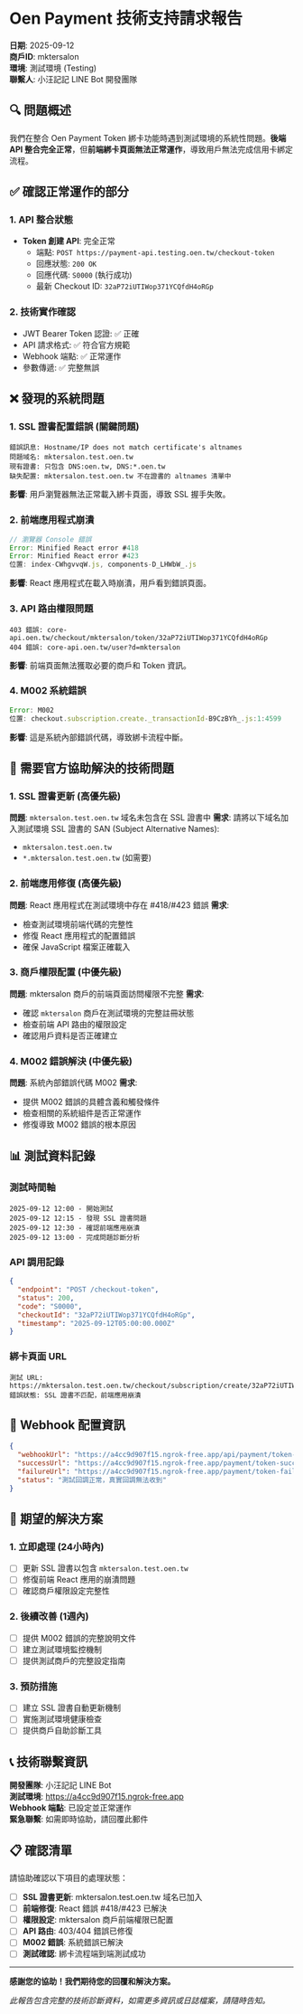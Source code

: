# Oen Payment 技術支持請求報告

**日期**: 2025-09-12  
**商戶ID**: mktersalon  
**環境**: 測試環境 (Testing)  
**聯繫人**: 小汪記記 LINE Bot 開發團隊

## 🔍 問題概述

我們在整合 Oen Payment Token 綁卡功能時遇到測試環境的系統性問題。**後端 API 整合完全正常**，但**前端綁卡頁面無法正常運作**，導致用戶無法完成信用卡綁定流程。

## ✅ 確認正常運作的部分

### 1. API 整合狀態
- **Token 創建 API**: 完全正常
  - 端點: `POST https://payment-api.testing.oen.tw/checkout-token`
  - 回應狀態: `200 OK`
  - 回應代碼: `S0000` (執行成功)
  - 最新 Checkout ID: `32aP72iUTIWop371YCQfdH4oRGp`

### 2. 技術實作確認
- JWT Bearer Token 認證: ✅ 正確
- API 請求格式: ✅ 符合官方規範
- Webhook 端點: ✅ 正常運作
- 參數傳遞: ✅ 完整無誤

## ❌ 發現的系統問題

### 1. **SSL 證書配置錯誤** (關鍵問題)
```
錯誤訊息: Hostname/IP does not match certificate's altnames
問題域名: mktersalon.test.oen.tw
現有證書: 只包含 DNS:oen.tw, DNS:*.oen.tw
缺失配置: mktersalon.test.oen.tw 不在證書的 altnames 清單中
```

**影響**: 用戶瀏覽器無法正常載入綁卡頁面，導致 SSL 握手失敗。

### 2. **前端應用程式崩潰**
```javascript
// 瀏覽器 Console 錯誤
Error: Minified React error #418
Error: Minified React error #423
位置: index-CWhgvvqW.js, components-D_LHWbW_.js
```

**影響**: React 應用程式在載入時崩潰，用戶看到錯誤頁面。

### 3. **API 路由權限問題**
```
403 錯誤: core-api.oen.tw/checkout/mktersalon/token/32aP72iUTIWop371YCQfdH4oRGp
404 錯誤: core-api.oen.tw/user?d=mktersalon
```

**影響**: 前端頁面無法獲取必要的商戶和 Token 資訊。

### 4. **M002 系統錯誤**
```javascript
Error: M002
位置: checkout.subscription.create._transactionId-B9CzBYh_.js:1:4599
```

**影響**: 這是系統內部錯誤代碼，導致綁卡流程中斷。

## 🔧 需要官方協助解決的技術問題

### 1. **SSL 證書更新** (高優先級)
**問題**: `mktersalon.test.oen.tw` 域名未包含在 SSL 證書中
**需求**: 請將以下域名加入測試環境 SSL 證書的 SAN (Subject Alternative Names):
- `mktersalon.test.oen.tw`
- `*.mktersalon.test.oen.tw` (如需要)

### 2. **前端應用修復** (高優先級)
**問題**: React 應用程式在測試環境中存在 #418/#423 錯誤
**需求**: 
- 檢查測試環境前端代碼的完整性
- 修復 React 應用程式的配置錯誤
- 確保 JavaScript 檔案正確載入

### 3. **商戶權限配置** (中優先級)
**問題**: mktersalon 商戶的前端頁面訪問權限不完整
**需求**:
- 確認 `mktersalon` 商戶在測試環境的完整註冊狀態
- 檢查前端 API 路由的權限設定
- 確認用戶資料是否正確建立

### 4. **M002 錯誤解決** (中優先級)
**問題**: 系統內部錯誤代碼 M002
**需求**: 
- 提供 M002 錯誤的具體含義和觸發條件
- 檢查相關的系統組件是否正常運作
- 修復導致 M002 錯誤的根本原因

## 📊 測試資料記錄

### 測試時間軸
```
2025-09-12 12:00 - 開始測試
2025-09-12 12:15 - 發現 SSL 證書問題
2025-09-12 12:30 - 確認前端應用崩潰
2025-09-12 13:00 - 完成問題診斷分析
```

### API 調用記錄
```json
{
  "endpoint": "POST /checkout-token",
  "status": 200,
  "code": "S0000",
  "checkoutId": "32aP72iUTIWop371YCQfdH4oRGp",
  "timestamp": "2025-09-12T05:00:00.000Z"
}
```

### 綁卡頁面 URL
```
測試 URL: https://mktersalon.test.oen.tw/checkout/subscription/create/32aP72iUTIWop371YCQfdH4oRGp
錯誤狀態: SSL 證書不匹配，前端應用崩潰
```

## 🔧 Webhook 配置資訊

```json
{
  "webhookUrl": "https://a4cc9d907f15.ngrok-free.app/api/payment/token-webhook",
  "successUrl": "https://a4cc9d907f15.ngrok-free.app/payment/token-success",
  "failureUrl": "https://a4cc9d907f15.ngrok-free.app/payment/token-failure",
  "status": "測試回調正常，真實回調無法收到"
}
```

## 🎯 期望的解決方案

### 1. **立即處理** (24小時內)
- [ ] 更新 SSL 證書以包含 `mktersalon.test.oen.tw`
- [ ] 修復前端 React 應用的崩潰問題
- [ ] 確認商戶權限設定完整性

### 2. **後續改善** (1週內)
- [ ] 提供 M002 錯誤的完整說明文件
- [ ] 建立測試環境監控機制
- [ ] 提供測試商戶的完整設定指南

### 3. **預防措施**
- [ ] 建立 SSL 證書自動更新機制
- [ ] 實施測試環境健康檢查
- [ ] 提供商戶自助診斷工具

## 📞 技術聯繫資訊

**開發團隊**: 小汪記記 LINE Bot  
**測試環境**: https://a4cc9d907f15.ngrok-free.app  
**Webhook 端點**: 已設定並正常運作  
**緊急聯繫**: 如需即時協助，請回覆此郵件

## 📋 確認清單

請協助確認以下項目的處理狀態：

- [ ] **SSL 證書更新**: mktersalon.test.oen.tw 域名已加入
- [ ] **前端修復**: React 錯誤 #418/#423 已解決
- [ ] **權限設定**: mktersalon 商戶前端權限已配置
- [ ] **API 路由**: 403/404 錯誤已修復
- [ ] **M002 錯誤**: 系統錯誤已解決
- [ ] **測試確認**: 綁卡流程端到端測試成功

---

**感謝您的協助！我們期待您的回覆和解決方案。**

*此報告包含完整的技術診斷資料，如需更多資訊或日誌檔案，請隨時告知。*